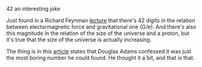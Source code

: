 42 an interesting joke

Just found in a Richard Feynman [lecture](https://youtu.be/j3mhkYbznBk?t=2891) that there's 42 digits in the relation between electormagnetic force and gravitational one (G/e). And there's also this magnitude in the relation of the size of the universe and a proton, but it's true that the size of the universe is actually increasing. 

The thing is in this [article](https://www.independent.co.uk/news/yes-the-answer-to-the-universe-really-is-42-1351201.html) states that Douglas Adams confessed it was just the most boring number he could found. He thought it a bit, and that is that. 


